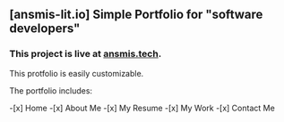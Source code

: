 <h2>[ansmis-lit.io] Simple Portfolio for "software developers" </h2>
<h3>This project is live at <a href="https://ansmis.tech">ansmis.tech</a>.</h3>

<p>This protfolio is easily customizable.</p>
<p>The portfolio includes:</p>
-[x] Home
-[x] About Me
-[x] My Resume
-[x] My Work
-[x] Contact Me
